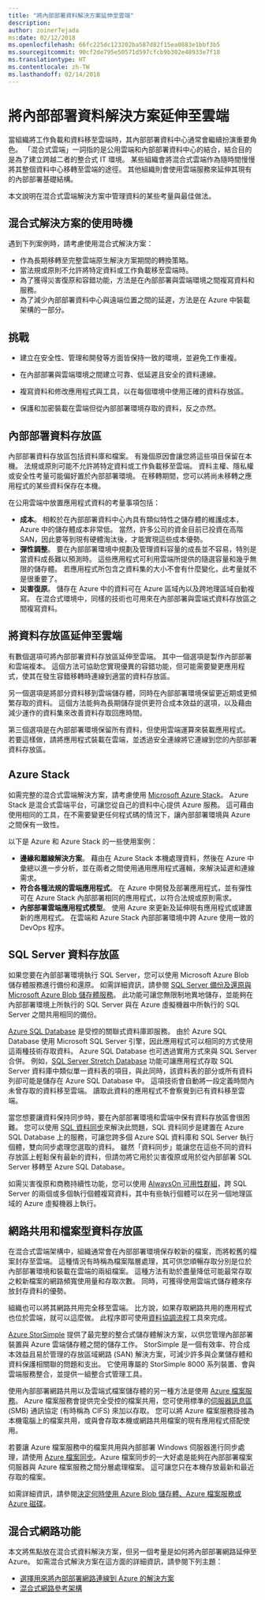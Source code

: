 ```yaml
---
title: "將內部部署資料解決方案延伸至雲端"
description: 
author: zoinerTejada
ms:date: 02/12/2018
ms.openlocfilehash: 66fc225dc123202ba587d82f15ea0883e1bbf3b5
ms.sourcegitcommit: 90cf2de795e50571d597cfcb9b302e48933e7f18
ms.translationtype: HT
ms.contentlocale: zh-TW
ms.lasthandoff: 02/14/2018
---
```

# <a name="extending-on-premises-data-solutions-to-the-cloud"></a>將內部部署資料解決方案延伸至雲端

當組織將工作負載和資料移至雲端時，其內部部署資料中心通常會繼續扮演重要角色。 「混合式雲端」一詞指的是公用雲端和內部部署資料中心的結合，結合目的是為了建立跨越二者的整合式 IT 環境。 某些組織會將混合式雲端作為隨時間慢慢將其整個資料中心移轉至雲端的途徑。 其他組織則會使用雲端服務來延伸其現有的內部部署基礎結構。 

本文說明在混合式雲端解決方案中管理資料的某些考量與最佳做法。

## <a name="when-to-use-a-hybrid-solution"></a>混合式解決方案的使用時機

遇到下列案例時，請考慮使用混合式解決方案：

* 作為長期移轉至完整雲端原生解決方案期間的轉換策略。
* 當法規或原則不允許將特定資料或工作負載移至雲端時。
* 為了獲得災害復原和容錯功能，方法是在內部部署與雲端環境之間複寫資料和服務。
* 為了減少內部部署資料中心與遠端位置之間的延遲，方法是在 Azure 中裝載架構的一部分。

## <a name="challenges"></a>挑戰

* 建立在安全性、管理和開發等方面皆保持一致的環境，並避免工作重複。

* 在內部部署與雲端環境之間建立可靠、低延遲且安全的資料連線。

* 複寫資料和修改應用程式與工具，以在每個環境中使用正確的資料存放區。

* 保護和加密裝載在雲端但從內部部署環境存取的資料，反之亦然。

## <a name="on-premises-data-stores"></a>內部部署資料存放區

內部部署資料存放區包括資料庫和檔案。 有幾個原因會讓您將這些項目保留在本機。 法規或原則可能不允許將特定資料或工作負載移至雲端。 資料主權、隱私權或安全性考量可能偏好置於內部部署環境。 在移轉期間，您可以將尚未移轉之應用程式的某些資料保存在本機。

在公用雲端中放置應用程式資料的考量事項包括：

* **成本**。 相較於在內部部署資料中心內具有類似特性之儲存體的維護成本，Azure 中的儲存體成本非常低。 當然，許多公司的資金目前已投資在高階 SAN，因此要等到現有硬體淘汰後，才能實現這些成本優勢。
* **彈性調整**。 要在內部部署環境中規劃及管理資料容量的成長並不容易，特別是當資料成長難以預測時。 這些應用程式可利用雲端所提供的隨選容量和幾乎無限的儲存體。 若應用程式所包含之資料集的大小不會有什麼變化，此考量就不是很重要了。
* **災害復原**。 儲存在 Azure 中的資料可在 Azure 區域內以及跨地理區域自動複寫。 在混合式環境中，同樣的技術也可用來在內部部署與雲端式資料存放區之間複寫資料。

## <a name="extending-data-stores-to-the-cloud"></a>將資料存放區延伸至雲端

有數個選項可將內部部署資料存放區延伸至雲端。 其中一個選項是製作內部部署和雲端複本。 這個方法可協助您實現優異的容錯功能，但可能需要變更應用程式，使其在發生容錯移轉時連線到適當的資料存放區。

另一個選項是將部分資料移到雲端儲存體，同時在內部部署環境保留更近期或更頻繁存取的資料。 這個方法能夠為長期儲存提供更符合成本效益的選項，以及藉由減少運作的資料集來改善資料存取回應時間。

第三個選項是在內部部署環境保留所有資料，但使用雲端運算來裝載應用程式。 若要這樣做，請將應用程式裝載在雲端，並透過安全連線將它連線到您的內部部署資料存放區。 

## <a name="azure-stack"></a>Azure Stack

如需完整的混合式雲端解決方案，請考慮使用 [Microsoft Azure Stack](/azure/azure-stack/)。 Azure Stack 是混合式雲端平台，可讓您從自己的資料中心提供 Azure 服務。 這可藉由使用相同的工具，在不需要變更任何程式碼的情況下，讓內部部署環境與 Azure 之間保有一致性。 

以下是 Azure 和 Azure Stack 的一些使用案例：

* **邊緣和離線解決方案**。 藉由在 Azure Stack 本機處理資料，然後在 Azure 中彙總以進一步分析，並在兩者之間使用通用應用程式邏輯，來解決延遲和連線需求。 
* **符合各種法規的雲端應用程式**。 在 Azure 中開發及部署應用程式，並有彈性可在 Azure Stack 內部部署相同的應用程式，以符合法規或原則需求。
* **內部部署雲端應用程式模型**。 使用 Azure 來更新及延伸現有應用程式或建置新的應用程式。 在雲端和 Azure Stack 內部部署環境中跨 Azure 使用一致的 DevOps 程序。

## <a name="sql-server-data-stores"></a>SQL Server 資料存放區

如果您要在內部部署環境執行 SQL Server，您可以使用 Microsoft Azure Blob 儲存體服務進行備份和還原。 如需詳細資訊，請參閱 [SQL Server 備份及還原與 Microsoft Azure Blob 儲存體服務](/sql/relational-databases/backup-restore/sql-server-backup-and-restore-with-microsoft-azure-blob-storage-service)。 此功能可讓您無限制地異地儲存，並能夠在內部部署環境上所執行的 SQL Server 與在 Azure 虛擬機器中所執行的 SQL Server 之間共用相同的備份。 

[Azure SQL Database](/azure/sql-database/) 是受控的關聯式資料庫即服務。 由於 Azure SQL Database 使用 Microsoft SQL Server 引擎，因此應用程式可以相同的方式使用這兩種技術存取資料。 Azure SQL Database 也可透過實用方式來與 SQL Server 合併。 例如，[SQL Server Stretch Database](/sql/sql-server/stretch-database/stretch-database) 功能可讓應用程式存取 SQL Server 資料庫中類似單一資料表的項目，與此同時，該資料表的部分或所有資料列卻可能是儲存在 Azure SQL Database 中。 這項技術會自動將一段定義時間內未曾存取的資料移至雲端。 讀取此資料的應用程式不會察覺到已有資料移至雲端。

當您想要讓資料保持同步時，要在內部部署環境和雲端中保有資料存放區會很困難。 您可以使用 [SQL 資料同步](/azure/sql-database/sql-database-sync-data)來解決此問題，SQL 資料同步是建置在 Azure SQL Database 上的服務，可讓您跨多個 Azure SQL 資料庫和 SQL Server 執行個體，雙向同步處理您選取的資料。 雖然「資料同步」能讓您在這些不同的資料存放區上輕鬆保有最新的資料，但請勿將它用於災害復原或用於從內部部署 SQL Server 移轉至 Azure SQL Database。

如需災害復原和商務持續性功能，您可以使用 [AlwaysOn 可用性群組](/sql/database-engine/availability-groups/windows/overview-of-always-on-availability-groups-sql-server)，跨 SQL Server 的兩個或多個執行個體複寫資料，其中有些執行個體可以在另一個地理區域的 Azure 虛擬機器上執行。

## <a name="network-shares-and-file-based-data-stores"></a>網路共用和檔案型資料存放區

在混合式雲端架構中，組織通常會在內部部署環境保存較新的檔案，而將較舊的檔案封存至雲端。 這種情況有時稱為檔案階層處理，其可供您順暢存取分別是位於內部部署環境和裝載在雲端的兩組檔案。 這種方法有助於盡量降低可能最常存取之較新檔案的網路頻寬使用量和存取次數。 同時，可獲得使用雲端式儲存體來存放封存資料的優勢。 

組織也可以將其網路共用完全移至雲端。 比方說，如果存取網路共用的應用程式也位於雲端，就可以這麼做。 此程序即可使用[資料協調流程](../technology-choices/pipeline-orchestration-data-movement.md)工具來完成。


[Azure StorSimple](/azure/storsimple/) 提供了最完整的整合式儲存體解決方案，以供您管理內部部署裝置與 Azure 雲端儲存體之間的儲存工作。 StorSimple 是一個有效率、符合成本效益且易於管理的存放區域網路 (SAN) 解決方案，可減少許多與企業儲存體和資料保護相關聯的問題和支出。 它使用專屬的 StorSimple 8000 系列裝置、會與雲端服務整合，並提供一組整合式管理工具。

使用內部部署網路共用以及雲端式檔案儲存體的另一種方法是使用 [Azure 檔案服務](/azure/storage/files/storage-files-introduction)。 Azure 檔案服務會提供完全受控的檔案共用，您可使用標準的[伺服器訊息區](https://msdn.microsoft.com/library/windows/desktop/aa365233.aspx?f=255&MSPPError=-2147217396) (SMB) 通訊協定 (有時稱為 CIFS) 來加以存取。 您可以將 Azure 檔案服務掛接為本機電腦上的檔案共用，或與會存取本機或網路共用檔案的現有應用程式搭配使用。

若要讓 Azure 檔案服務中的檔案共用與內部部署 Windows 伺服器進行同步處理，請使用 [Azure 檔案同步](/azure/storage/files/storage-sync-files-planning)。Azure 檔案同步的一大好處是能夠在內部部署檔案伺服器與 Azure 檔案服務之間分層處理檔案。 這可讓您只在本機存放最新和最近存取的檔案。 

如需詳細資訊，請參閱[決定何時使用 Azure Blob 儲存體、Azure 檔案服務或 Azure 磁碟](/azure/storage/common/storage-decide-blobs-files-disks)。

## <a name="hybrid-networking"></a>混合式網路功能

本文將焦點放在混合式資料解決方案，但另一個考量是如何將內部部署網路延伸至 Azure。 如需混合式解決方案在這方面的詳細資訊，請參閱下列主題：

- [選擇用來將內部部署網路連線到 Azure 的解決方案](../../reference-architectures/hybrid-networking/considerations.md)
- [混合式網路參考架構](../../reference-architectures/hybrid-networking/index.md)

